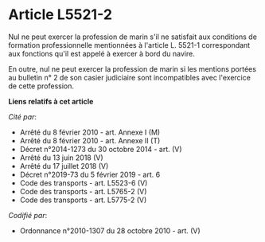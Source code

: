 # Article L5521-2

Nul ne peut exercer la profession de marin s'il ne satisfait aux conditions de formation professionnelle mentionnées à
l'article L. 5521-1 correspondant aux fonctions qu'il est appelé à exercer à bord du navire.

En outre, nul ne peut exercer la profession de marin si les mentions portées au bulletin n° 2 de son casier judiciaire sont
incompatibles avec l'exercice de cette profession.

**Liens relatifs à cet article**

_Cité par_:

  - Arrêté du 8 février 2010 - art. Annexe I (M)
  - Arrêté du 8 février 2010 - art. Annexe II (T)
  - Décret n°2014-1273 du 30 octobre 2014 - art. (V)
  - Arrêté du 13 juin 2018 (V)
  - Arrêté du 17 juillet 2018 (V)
  - Décret n°2019-73 du 5 février 2019 - art. 6
  - Code des transports - art. L5523-6 (V)
  - Code des transports - art. L5765-2 (V)
  - Code des transports - art. L5775-2 (V)

_Codifié par_:

  - Ordonnance n°2010-1307 du 28 octobre 2010 - art. (V)
